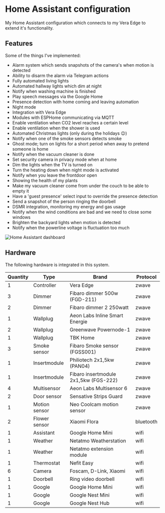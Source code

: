 Home Assistant configuration
============================
My Home Assistant configuration which connects to my Vera Edge to extend it's functionality.

Features
--------
Some of the things I've implemented:

* Alarm system which sends snapshots of the camera's when motion is detected
* Ability to disarm the alarm via Telegram actions
* Fully automated living lights
* Automated hallway lights which dim at night
* Notify when washing machine is finished
* Play speech messages via the Google Home
* Presence detection with home coming and leaving automation
* Night mode
* Integration with Vera Edge
* Modules with ESPHome communicating via MQTT
* Enable ventilation when CO2 level reaches a certain level
* Enable ventilation when the shower is used
* Automated Christmas lights (only during the holidays 😉)
* Notify when one of the smoke sensors detects smoke
* Ghost mode; turn on lights for a short period when away to pretend someone is home
* Notify when the vacuum cleaner is done
* Set security camera in privacy mode when at home
* Dim the lights when the TV is turned on
* Turn the heating down when night mode is activated
* Notify when you leave the frontdoor open
* Showing the health of my plants
* Make my vacuum cleaner come from under the couch to be able to empty it
* Have a 'guest presence' select input to override the presence detection
* Send a snapshot of the person ringing the doorbell
* DSMR integration, monitoring my energy and gas usage
* Notify when the wind conditions are bad and we need to close some windows
* Brighten the backyard lights when motion is detected
* Notify when the powerline voltage is fluctuation too much


![Home Assistant dashboard](https://www.trafex.nl/wp-content/uploads/2019/02/home-assistant-v2.png "Home Assistant dashboard")

Hardware
--------

The following hardware is integrated in this system.

| Quantity | Type | Brand | Protocol |
|----------|------|-------|----------|
| 1 | Controller | Vera Edge | zwave |
| 3 | Dimmer | Fibaro dimmer 500w (FGD-211) | zwave |
| 2 | Dimmer | Fibaro dimmer 2 250watt | zwave |
| 1 | Wallplug | Aeon Labs Inline Smart Energie | zwave |
| 2 | Wallplug | Greenwave Powernode-1 | zwave |
| 1 | Wallplug | TBK Home | zwave |
| 3 | Smoke sensor | Fibaro Smoke sensor (FGSS001) | zwave |
| 1 | Insertmodule | Philiotech 2x1,5kw (PAN04) | zwave |
| 1 | Insertmodule | Fibaro insertmodule 2x1,5kw (FGS-222) | zwave |
| 4 | Multisensor | Aeon Labs Multisensor 6 | zwave |
| 2 | Door sensor | Sensative Strips Guard | zwave |
| 1 | Motion sensor | Neo Coolcam motion sensor | zwave |
| 2 | Flower sensor | Xiaomi Flora | bluetooth |
| 1 | Assistant | Google Home Mini | wifi |
| 1 | Weather | Netatmo Weatherstation | wifi |
| 1 | Weather | Netatmo extension module | wifi |
| 1 | Thermostat | Nefit Easy | wifi |
| 6 | Camera | Foscam, D-Link, Xiaomi | wifi |
| 1 | Doorbell | Ring video doorbell | wifi |
| 1 | Google | Google Home Mini | wifi |
| 1 | Google | Google Nest Mini | wifi |
| 1 | Google | Google Nest Hub | wifi |
